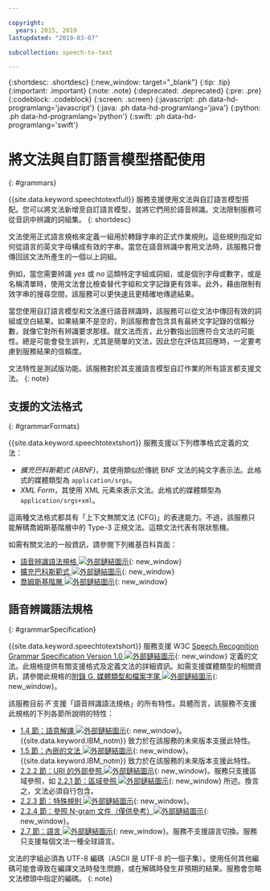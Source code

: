 ```yaml
---

copyright:
  years: 2015, 2019
lastupdated: "2019-03-07"

subcollection: speech-to-text

---
```


{:shortdesc: .shortdesc}
{:new_window: target="_blank"}
{:tip: .tip}
{:important: .important}
{:note: .note}
{:deprecated: .deprecated}
{:pre: .pre}
{:codeblock: .codeblock}
{:screen: .screen}
{:javascript: .ph data-hd-programlang='javascript'}
{:java: .ph data-hd-programlang='java'}
{:python: .ph data-hd-programlang='python'}
{:swift: .ph data-hd-programlang='swift'}

# 將文法與自訂語言模型搭配使用
{: #grammars}

{{site.data.keyword.speechtotextfull}} 服務支援使用文法與自訂語言模型搭配。您可以將文法新增至自訂語言模型，並將它們用於語音辨識。文法限制服務可從音訊中辨識的詞組集。
{: shortdesc}

文法使用正式語言規格來定義一組用於轉錄字串的正式作業規則。這些規則指定如何從語言的英文字母構成有效的字串。當您在語音辨識中套用文法時，該服務只會傳回該文法所產生的一個以上詞組。

例如，當您需要辨識 *yes* 或 *no* 這類特定字組或詞組，或是個別字母或數字，或是名稱清單時，使用文法會比檢查替代字組和文字記錄更有效率。此外，藉由限制有效字串的搜尋空間，該服務可以更快速且更精確地傳遞結果。

當您使用自訂語言模型和文法進行語音辨識時，該服務可以從文法中傳回有效的詞組或空白結果。如果結果不是空的，則該服務會包含具有最終文字記錄的信賴分數，就像它對所有辨識要求那樣。就文法而言，此分數指出回應符合文法的可能性。總是可能會發生誤判，尤其是簡單的文法，因此您在評估其回應時，一定要考慮到服務結果的信賴度。

文法特性是測試版功能。該服務對於其支援語言模型自訂作業的所有語言都支援文法。
{: note}

## 支援的文法格式
{: #grammarFormats}

{{site.data.keyword.speechtotextshort}} 服務支援以下列標準格式定義的文法：

-   *擴充巴科斯範式 (ABNF)*，其使用類似於傳統 BNF 文法的純文字表示法。此格式的媒體類型為 `application/srgs`。
-   *XML Form*，其使用 XML 元素來表示文法。此格式的媒體類型為 `application/srgs+xml`。

這兩種文法格式都具有「上下文無關文法 (CFG)」的表達能力。不過，該服務只能解碼喬姆斯基階層中的 Type-3 正規文法。這類文法代表有限狀態機。

如需有關文法的一般資訊，請參閱下列維基百科頁面：

-   [語音辨識語法規格 ![外部鏈結圖示](../../icons/launch-glyph.svg "外部鏈結圖示")](https://en.wikipedia.org/wiki/Speech_Recognition_Grammar_Specification){: new_window}
-   [擴充巴科斯範式 ![外部鏈結圖示](../../icons/launch-glyph.svg "外部鏈結圖示")](https://en.wikipedia.org/wiki/Augmented_Backus%E2%80%93Naur_form){: new_window}
-   [喬姆斯基階層 ![外部鏈結圖示](../../icons/launch-glyph.svg "外部鏈結圖示")](https://en.wikipedia.org/wiki/Chomsky_hierarchy){: new_window}

## 語音辨識語法規格
{: #grammarSpecification}

{{site.data.keyword.speechtotextshort}} 服務支援 W3C [Speech Recognition Grammar Specification Version 1.0 ![外部鏈結圖示](../../icons/launch-glyph.svg "外部鏈結圖示")](https://www.w3.org/TR/speech-grammar/){: new_window} 定義的文法。此規格提供有關支援格式及定義文法的詳細資訊。如需支援媒體類型的相關資訊，請參閱此規格的[附錄 G. 媒體類型和檔案字尾 ![外部鏈結圖示](../../icons/launch-glyph.svg "外部鏈結圖示")](https://www.w3.org/TR/speech-grammar/#AppG){: new_window}。

該服務目前*不* 支援「語音辨識語法規格」的所有特性。具體而言，該服務不支援此規格的下列各節所說明的特性：

-   [1.4 節：語意解譯 ![外部鏈結圖示](../../icons/launch-glyph.svg "外部鏈結圖示")](https://www.w3.org/TR/speech-grammar/#S1.4){: new_window}。{{site.data.keyword.IBM_notm}} 致力於在該服務的未來版本支援此特性。
-   [1.5 節：內嵌的文法 ![外部鏈結圖示](../../icons/launch-glyph.svg "外部鏈結圖示")](https://www.w3.org/TR/speech-grammar/#S1.5){: new_window}。{{site.data.keyword.IBM_notm}} 致力於在該服務的未來版本支援此特性。
-   [2.2.2 節：URI 的外部參照 ![外部鏈結圖示](../../icons/launch-glyph.svg "外部鏈結圖示")](https://www.w3.org/TR/speech-grammar/#S2.2.2){: new_window}。服務只支援區域參照，如 [2.2.1 節：區域參照 ![外部鏈結圖示](../../icons/launch-glyph.svg "外部鏈結圖示")](https://www.w3.org/TR/speech-grammar/#S2.2.1){: new_window} 所述。換言之，文法必須自行包含。
-   [2.2.3 節：特殊規則 ![外部鏈結圖示](../../icons/launch-glyph.svg "外部鏈結圖示")](https://www.w3.org/TR/speech-grammar/#S2.2.3){: new_window}。
-   [2.2.4 節：參照 N-gram 文件（僅供參考）![外部鏈結圖示](../../icons/launch-glyph.svg "外部鏈結圖示")](https://www.w3.org/TR/speech-grammar/#S2.2.4){: new_window}。
-   [2.7 節：語言 ![外部鏈結圖示](../../icons/launch-glyph.svg "外部鏈結圖示")](https://www.w3.org/TR/speech-grammar/#S2.7){: new_window}。服務不支援語言切換。服務只支援每個文法一種全球語言。

文法的字組必須為 UTF-8 編碼（ASCII 是 UTF-8 的一個子集）。使用任何其他編碼可能會導致在編譯文法時發生問題，或在解碼時發生非預期的結果。服務會忽略文法標頭中指定的編碼。
{: note}

